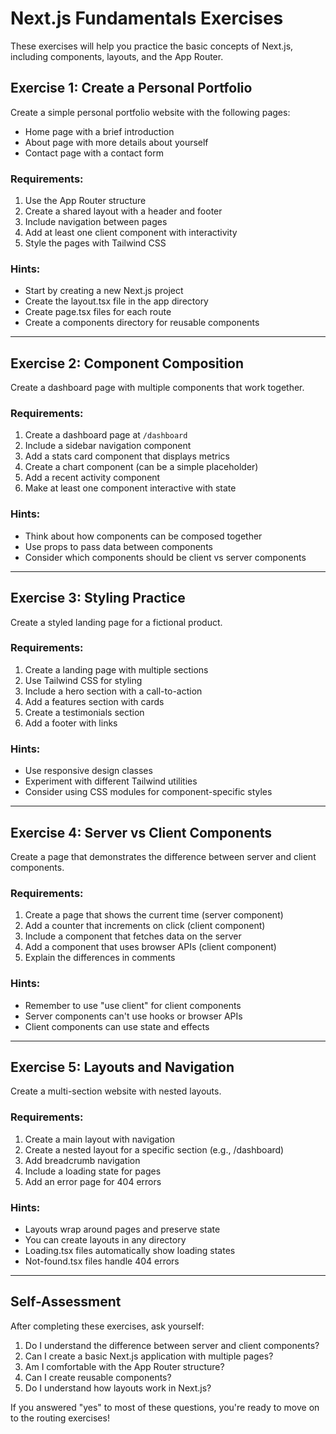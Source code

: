 # Next.js Fundamentals Exercises

These exercises will help you practice the basic concepts of Next.js, including components, layouts, and the App Router.

## Exercise 1: Create a Personal Portfolio

Create a simple personal portfolio website with the following pages:
- Home page with a brief introduction
- About page with more details about yourself
- Contact page with a contact form

### Requirements:
1. Use the App Router structure
2. Create a shared layout with a header and footer
3. Include navigation between pages
4. Add at least one client component with interactivity
5. Style the pages with Tailwind CSS

### Hints:
- Start by creating a new Next.js project
- Create the layout.tsx file in the app directory
- Create page.tsx files for each route
- Create a components directory for reusable components

---

## Exercise 2: Component Composition

Create a dashboard page with multiple components that work together.

### Requirements:
1. Create a dashboard page at `/dashboard`
2. Include a sidebar navigation component
3. Add a stats card component that displays metrics
4. Create a chart component (can be a simple placeholder)
5. Add a recent activity component
6. Make at least one component interactive with state

### Hints:
- Think about how components can be composed together
- Use props to pass data between components
- Consider which components should be client vs server components

---

## Exercise 3: Styling Practice

Create a styled landing page for a fictional product.

### Requirements:
1. Create a landing page with multiple sections
2. Use Tailwind CSS for styling
3. Include a hero section with a call-to-action
4. Add a features section with cards
5. Create a testimonials section
6. Add a footer with links

### Hints:
- Use responsive design classes
- Experiment with different Tailwind utilities
- Consider using CSS modules for component-specific styles

---

## Exercise 4: Server vs Client Components

Create a page that demonstrates the difference between server and client components.

### Requirements:
1. Create a page that shows the current time (server component)
2. Add a counter that increments on click (client component)
3. Include a component that fetches data on the server
4. Add a component that uses browser APIs (client component)
5. Explain the differences in comments

### Hints:
- Remember to use "use client" for client components
- Server components can't use hooks or browser APIs
- Client components can use state and effects

---

## Exercise 5: Layouts and Navigation

Create a multi-section website with nested layouts.

### Requirements:
1. Create a main layout with navigation
2. Create a nested layout for a specific section (e.g., /dashboard)
3. Add breadcrumb navigation
4. Include a loading state for pages
5. Add an error page for 404 errors

### Hints:
- Layouts wrap around pages and preserve state
- You can create layouts in any directory
- Loading.tsx files automatically show loading states
- Not-found.tsx files handle 404 errors

---

## Self-Assessment

After completing these exercises, ask yourself:

1. Do I understand the difference between server and client components?
2. Can I create a basic Next.js application with multiple pages?
3. Am I comfortable with the App Router structure?
4. Can I create reusable components?
5. Do I understand how layouts work in Next.js?

If you answered "yes" to most of these questions, you're ready to move on to the routing exercises!